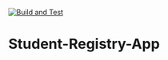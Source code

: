 [![Build and Test](https://github.com/hrisimov/Student-Registry-App/actions/workflows/build_and_test.yml/badge.svg)](https://github.com/hrisimov/Student-Registry-App/actions/workflows/build_and_test.yml)

# Student-Registry-App